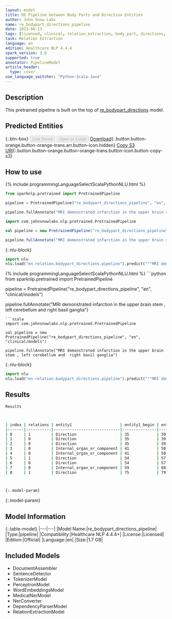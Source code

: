 ```yaml
---
layout: model
title: RE Pipeline between Body Parts and Direction Entities
author: John Snow Labs
name: re_bodypart_directions_pipeline
date: 2023-06-13
tags: [licensed, clinical, relation_extraction, body_part, directions, en]
task: Relation Extraction
language: en
edition: Healthcare NLP 4.4.4
spark_version: 3.0
supported: true
annotator: PipelineModel
article_header:
  type: cover
use_language_switcher: "Python-Scala-Java"
---
```


## Description

This pretrained pipeline is built on the top of [re_bodypart_directions](https://nlp.johnsnowlabs.com/2021/01/18/re_bodypart_directions_en.html) model.

## Predicted Entities



{:.btn-box}
<button class="button button-orange" disabled>Live Demo</button>
<button class="button button-orange" disabled>Open in Colab</button>
[Download](https://s3.amazonaws.com/auxdata.johnsnowlabs.com/clinical/models/re_bodypart_directions_pipeline_en_4.4.4_3.0_1686651081675.zip){:.button.button-orange.button-orange-trans.arr.button-icon.hidden}
[Copy S3 URI](s3://auxdata.johnsnowlabs.com/clinical/models/re_bodypart_directions_pipeline_en_4.4.4_3.0_1686651081675.zip){:.button.button-orange.button-orange-trans.button-icon.button-copy-s3}

## How to use

<div class="tabs-box" markdown="1">
{% include programmingLanguageSelectScalaPythonNLU.html %}

```python
from sparknlp.pretrained import PretrainedPipeline

pipeline = PretrainedPipeline("re_bodypart_directions_pipeline", "en", "clinical/models")

pipeline.fullAnnotate("MRI demonstrated infarction in the upper brain stem , left cerebellum and  right basil ganglia")
```
```scala
import com.johnsnowlabs.nlp.pretrained.PretrainedPipeline

val pipeline = new PretrainedPipeline("re_bodypart_directions_pipeline", "en", "clinical/models")

pipeline.fullAnnotate("MRI demonstrated infarction in the upper brain stem , left cerebellum and  right basil ganglia")
```


{:.nlu-block}
```python
import nlu
nlu.load("en.relation.bodypart_directions.pipeline").predict("""MRI demonstrated infarction in the upper brain stem , left cerebellum and  right basil ganglia""")
```

</div>

<div class="tabs-box" markdown="1">
{% include programmingLanguageSelectScalaPythonNLU.html %}
```python
from sparknlp.pretrained import PretrainedPipeline

pipeline = PretrainedPipeline("re_bodypart_directions_pipeline", "en", "clinical/models")

pipeline.fullAnnotate("MRI demonstrated infarction in the upper brain stem , left cerebellum and  right basil ganglia")
```
```scala
import com.johnsnowlabs.nlp.pretrained.PretrainedPipeline

val pipeline = new PretrainedPipeline("re_bodypart_directions_pipeline", "en", "clinical/models")

pipeline.fullAnnotate("MRI demonstrated infarction in the upper brain stem , left cerebellum and  right basil ganglia")
```

{:.nlu-block}
```python
import nlu
nlu.load("en.relation.bodypart_directions.pipeline").predict("""MRI demonstrated infarction in the upper brain stem , left cerebellum and  right basil ganglia""")
```
</div>

## Results

```bash
Results



| index | relations | entity1                     | entity1_begin | entity1_end | chunk1     | entity2                     | entity2_end | entity2_end | chunk2        | confidence |
|-------|-----------|-----------------------------|---------------|-------------|------------|-----------------------------|-------------|-------------|---------------|------------|
| 0     | 1         | Direction                   | 35            | 39          | upper      | Internal_organ_or_component | 41          | 50          | brain stem    | 0.9999989  |
| 1     | 0         | Direction                   | 35            | 39          | upper      | Internal_organ_or_component | 59          | 68          | cerebellum    | 0.99992585 |
| 2     | 0         | Direction                   | 35            | 39          | upper      | Internal_organ_or_component | 81          | 93          | basil ganglia | 0.9999999  |
| 3     | 0         | Internal_organ_or_component | 41            | 50          | brain stem | Direction                   | 54          | 57          | left          | 0.999811   |
| 4     | 0         | Internal_organ_or_component | 41            | 50          | brain stem | Direction                   | 75          | 79          | right         | 0.9998203  |
| 5     | 1         | Direction                   | 54            | 57          | left       | Internal_organ_or_component | 59          | 68          | cerebellum    | 1.0        |
| 6     | 0         | Direction                   | 54            | 57          | left       | Internal_organ_or_component | 81          | 93          | basil ganglia | 0.97616416 |
| 7     | 0         | Internal_organ_or_component | 59            | 68          | cerebellum | Direction                   | 75          | 79          | right         | 0.953046   |
| 8     | 1         | Direction                   | 75            | 79          | right      | Internal_organ_or_component | 81          | 93          | basil ganglia | 1.0        |



{:.model-param}
```

{:.model-param}
## Model Information

{:.table-model}
|---|---|
|Model Name:|re_bodypart_directions_pipeline|
|Type:|pipeline|
|Compatibility:|Healthcare NLP 4.4.4+|
|License:|Licensed|
|Edition:|Official|
|Language:|en|
|Size:|1.7 GB|

## Included Models

- DocumentAssembler
- SentenceDetector
- TokenizerModel
- PerceptronModel
- WordEmbeddingsModel
- MedicalNerModel
- NerConverter
- DependencyParserModel
- RelationExtractionModel